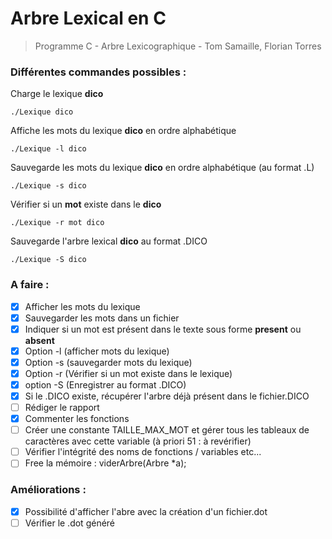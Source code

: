 # Arbre Lexical en C
> Programme C - Arbre Lexicographique - Tom Samaille, Florian Torres

### Différentes commandes possibles :

Charge le lexique **dico**
```shell
./Lexique dico
```

Affiche les mots du lexique **dico** en ordre alphabétique
```shell
./Lexique -l dico
```

Sauvegarde les mots du lexique **dico** en ordre alphabétique (au format .L)
```shell
./Lexique -s dico
```

Vérifier si un **mot** existe dans le **dico**
```shell
./Lexique -r mot dico
```

Sauvegarde l'arbre lexical **dico** au format .DICO
```shell
./Lexique -S dico
```

### A faire :
- [x] Afficher les mots du lexique
- [x] Sauvegarder les mots dans un fichier
- [x] Indiquer si un mot est présent dans le texte sous forme **present** ou **absent**
- [x] Option -l (afficher mots du lexique)
- [x] Option -s (sauvegarder mots du lexique)
- [x] Option -r (Vérifier si un mot existe dans le lexique)
- [x] option -S (Enregistrer au format .DICO)
- [x] Si le .DICO existe, récupérer l'arbre déjà présent dans le fichier.DICO
- [ ] Rédiger le rapport
- [x] Commenter les fonctions
- [ ] Créer une constante TAILLE_MAX_MOT et gérer tous les tableaux de caractères avec cette variable (à  priori 51 : à revérifier)
- [ ] Vérifier l'intégrité des noms de fonctions / variables etc...
- [ ] Free la mémoire : viderArbre(Arbre *a);

### Améliorations : 
- [x] Possibilité d'afficher l'abre avec la création d'un fichier.dot
- [ ] Vérifier le .dot généré